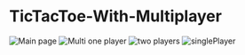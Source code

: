 ﻿# TicTacToe-With-Multiplayer

![Main page](https://i.imgur.com/Y7EeXWj.png)
![Multi one player ](https://imgur.com/ylrc1b0.png)
![two players](https://imgur.com/38huYV8.png)
![singlePlayer](https://imgur.com/VEYBYih.png)

